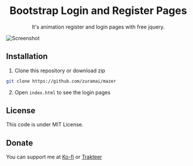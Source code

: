 <h1 align="center">Bootstrap Login and Register Pages</h1>
<p align="center">It's animation register and login pages with free jquery.</p>

![Screenshot](https://github.com/naufal-rafif/Bootstrap-5-Login-and-Register-Page/blob/main/1%20-%20Login%20and%20Register.png)

## Installation
1. Clone this repository or download zip
```bash
git clone https://github.com/zuramai/mazer
```
2. Open `index.html` to see the login pages

## License
This code is under MIT License.

 ## Donate
 You can support me at [Ko-fi](https://paypal.com/naufalrafif11) or [Trakteer](https://trakteer.id/naufalrafif)

